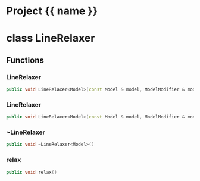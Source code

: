<script setup>
import {useRoute} from 'vitepress'
const {path} = useRoute()
const tokens = path.split('/')
const words = tokens[2].split('-');
for (let i = 0; i < words.length; i++) {
    words[i] = words[i].charAt(0).toUpperCase() + words[i].slice(1);
    words[i] = words[i].replace('geode', 'Geode')
}
const name = words.join('-');
</script>
# Project {{ name }}

# class LineRelaxer


## Functions

### LineRelaxer

```cpp
public void LineRelaxer<Model>(const Model & model, ModelModifier & modifier, const Line<dimension> & line)
```


### LineRelaxer

```cpp
public void LineRelaxer<Model>(const Model & model, ModelModifier & modifier, const Line<dimension> & line, const Metric<dimension> & metric)
```


### ~LineRelaxer

```cpp
public void ~LineRelaxer<Model>()
```


### relax

```cpp
public void relax()
```




